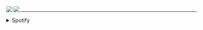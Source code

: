 <a href="https://github.com/anuraghazra/github-readme-stats">
  <img align="left" src="https://github-readme-stats.vercel.app/api?username=jackra1n&theme=github_dark&count_private=true&show_icons=true&include_all_commits=True" />
</a>
<a href="https://github.com/anuraghazra/github-readme-stats">
  <img align="left" src="https://github-readme-stats.vercel.app/api/top-langs/?username=jackra1n&exclude_repo=Shipdoku&theme=github_dark&card_width=495" />
</a>
<!-- <a href="https://wakatime.com/">
  <img align="left" src="https://github-readme-stats.vercel.app/api/wakatime?username=jackra1n&theme=github_dark&width=100&layout=compact" />
</a> -->

---

<details>
  <summary>Spotify</summary>
  <a href="https://spotify-github-profile.vercel.app/api/view?uid=xjacek&redirect=true">
    <img alt="spotify github profile" src="https://spotify-github-profile.vercel.app/api/view?uid=xjacek&cover_image=false&theme=default">
  </a>
</details>
